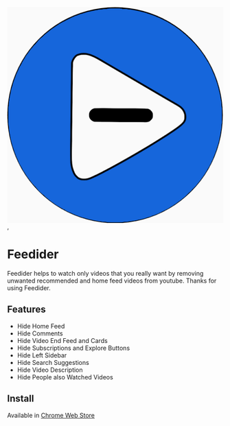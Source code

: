 <img src="images/logo.png" align="center">,
# Feedider
Feedider helps to watch only videos that you really want by removing unwanted recommended and home feed videos from youtube. Thanks for using Feedider.

## Features
- Hide Home Feed
- Hide Comments
- Hide Video End Feed and Cards
- Hide Subscriptions and Explore Buttons
- Hide Left Sidebar
- Hide Search Suggestions
- Hide Video Description
- Hide People also Watched Videos

## Install
Available in <a href="https://chrome.google.com/webstore/detail/feedider/ljfikgipfnfppelplmgdpmooaoehaljb/">Chrome Web Store</a>
